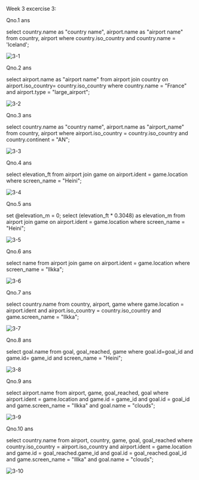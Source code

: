 Week 3 excercise 3:

Qno.1 ans

select country.name as "country name", airport.name as "airport name" from country, airport where country.iso_country and country.name = 'Iceland';


![3-1](https://github.com/user-attachments/assets/ee89620f-fe5c-49b9-8c81-f5b8a3ef3e50)


Qno.2 ans

select airport.name as "airport name" from airport join country on airport.iso_country= country.iso_country where country.name = "France" and airport.type = "large_airport";


![3-2](https://github.com/user-attachments/assets/869098b5-e28e-4292-a06c-5d599eae9e65)


Qno.3 ans

select country.name as "country name", airport.name as "airport_name" from country, airport where airport.iso_country = country.iso_country and country.continent = "AN";


![3-3](https://github.com/user-attachments/assets/28132103-45cc-4765-ae10-c147a7a71032)


Qno.4 ans

select elevation_ft from airport join game on airport.ident = game.location where screen_name = "Heini";


![3-4](https://github.com/user-attachments/assets/018d762f-d154-407f-87aa-1d7dbbc043f9)


Qno.5 ans

set @elevation_m = 0;
select (elevation_ft * 0.3048) as elevation_m from airport join game on airport.ident = game.location where screen_name = "Heini";


![3-5](https://github.com/user-attachments/assets/2b86161d-2da6-4fc7-be74-233e01089be4)


Qno.6 ans

select name from airport join game on airport.ident = game.location where screen_name = "Ilkka";


![3-6](https://github.com/user-attachments/assets/5f983013-c250-431f-a39c-455dd13e66c7)


Qno.7 ans

select country.name from country, airport, game where game.location = airport.ident and airport.iso_country = country.iso_country and game.screen_name = "Ilkka";


![3-7](https://github.com/user-attachments/assets/69d8b92b-462f-4758-af4a-bfc5c25bc7a7)


Qno.8 ans

select goal.name from goal, goal_reached, game where goal.id=goal_id and game.id= game_id and screen_name = "Heini";


![3-8](https://github.com/user-attachments/assets/f8262e16-a914-4c51-a71f-fe66c0f81585)


Qno.9 ans

select airport.name from airport, game, goal_reached, goal where airport.ident = game.location and game.id = game_id and goal.id = goal_id and game.screen_name = "Ilkka" and goal.name = "clouds";


![3-9](https://github.com/user-attachments/assets/565e2c91-da87-40ad-b282-b3e02d3de473)


Qno.10 ans

select country.name from airport, country, game, goal, goal_reached where country.iso_country = airport.iso_country and airport.ident = game.location and game.id = goal_reached.game_id and goal.id = goal_reached.goal_id and game.screen_name = "Illka" and goal.name = "clouds";


![3-10](https://github.com/user-attachments/assets/1a92ff0f-8e12-483d-86b1-4c2c5adec587)



